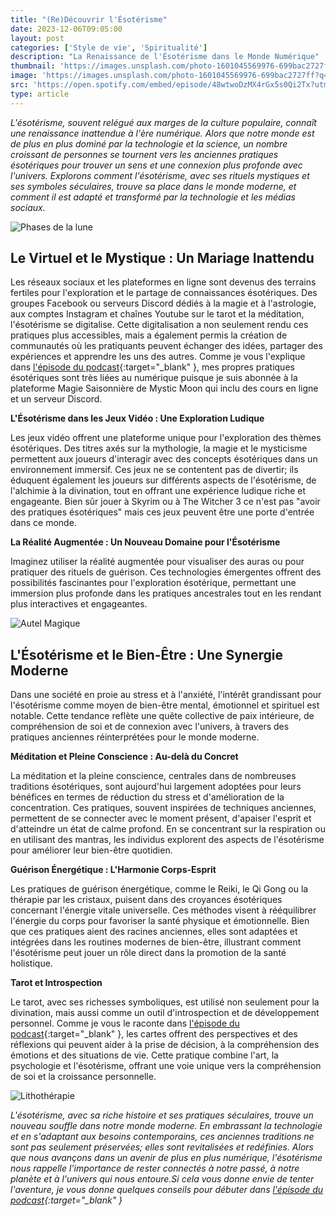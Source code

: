 ```yaml
---
title: "(Re)Découvrir l'Ésotérisme"
date: 2023-12-06T09:05:00
layout: post
categories: ['Style de vie', 'Spiritualité']
description: "La Renaissance de l'Ésotérisme dans le Monde Numérique"
thumbnail: 'https://images.unsplash.com/photo-1601045569976-699bac2727ff?q=80&w=2946&auto=format&fit=crop&ixlib=rb-4.0.3&ixid=M3wxMjA3fDB8MHxwaG90by1wYWdlfHx8fGVufDB8fHx8fA%3D%3D'
image: 'https://images.unsplash.com/photo-1601045569976-699bac2727ff?q=80&w=2946&auto=format&fit=crop&ixlib=rb-4.0.3&ixid=M3wxMjA3fDB8MHxwaG90by1wYWdlfHx8fGVufDB8fHx8fA%3D%3D'
src: 'https://open.spotify.com/embed/episode/48wtwoDzMX4rGx5s0Qi2Tx?utm_source=generator'
type: article
---
```


_L'ésotérisme, souvent relégué aux marges de la culture populaire, connaît une renaissance inattendue à l'ère numérique. Alors que notre monde est de plus en plus dominé par la technologie et la science, un nombre croissant de personnes se tournent vers les anciennes pratiques ésotériques pour trouver un sens et une connexion plus profonde avec l'univers. Explorons comment l'ésotérisme, avec ses rituels mystiques et ses symboles séculaires, trouve sa place dans le monde moderne, et comment il est adapté et transformé par la technologie et les médias sociaux._

![Phases de la lune](https://images.unsplash.com/photo-1503416997304-7f8bf166c121?q=80&w=3132&auto=format&fit=crop&ixlib=rb-4.0.3&ixid=M3wxMjA3fDB8MHxwaG90by1wYWdlfHx8fGVufDB8fHx8fA%3D%3D)

## Le Virtuel et le Mystique : Un Mariage Inattendu

Les réseaux sociaux et les plateformes en ligne sont devenus des terrains fertiles pour l'exploration et le partage de connaissances ésotériques. Des groupes Facebook ou serveurs Discord dédiés à la magie et à l'astrologie, aux comptes Instagram et chaînes Youtube sur le tarot et la méditation, l'ésotérisme se digitalise. Cette digitalisation a non seulement rendu ces pratiques plus accessibles, mais a également permis la création de communautés où les pratiquants peuvent échanger des idées, partager des expériences et apprendre les uns des autres.
Comme je vous l'explique dans [l'épisode du podcast](https://open.spotify.com/episode/48wtwoDzMX4rGx5s0Qi2Tx?si=a7afa703c2ec4d48){:target="\_blank" }, mes propres pratiques ésotériques sont très liées au numérique puisque je suis abonnée à la plateforme Magie Saisonnière de Mystic Moon qui inclu des cours en ligne et un serveur Discord.

**L'Ésotérisme dans les Jeux Vidéo : Une Exploration Ludique**

Les jeux vidéo offrent une plateforme unique pour l'exploration des thèmes ésotériques. Des titres axés sur la mythologie, la magie et le mysticisme permettent aux joueurs d'interagir avec des concepts ésotériques dans un environnement immersif. Ces jeux ne se contentent pas de divertir; ils éduquent également les joueurs sur différents aspects de l'ésotérisme, de l'alchimie à la divination, tout en offrant une expérience ludique riche et engageante. Bien sûr jouer à Skyrim ou à The Witcher 3 ce n'est pas "avoir des pratiques ésotériques" mais ces jeux peuvent être une porte d'entrée dans ce monde.

**La Réalité Augmentée : Un Nouveau Domaine pour l'Ésotérisme**

Imaginez utiliser la réalité augmentée pour visualiser des auras ou pour pratiquer des rituels de guérison. Ces technologies émergentes offrent des possibilités fascinantes pour l'exploration ésotérique, permettant une immersion plus profonde dans les pratiques ancestrales tout en les rendant plus interactives et engageantes.

![Autel Magique](https://images.unsplash.com/photo-1602531224843-79a9fff9cee1?q=80&w=2946&auto=format&fit=crop&ixlib=rb-4.0.3&ixid=M3wxMjA3fDB8MHxwaG90by1wYWdlfHx8fGVufDB8fHx8fA%3D%3D)

## L'Ésotérisme et le Bien-Être : Une Synergie Moderne

Dans une société en proie au stress et à l'anxiété, l'intérêt grandissant pour l'ésotérisme comme moyen de bien-être mental, émotionnel et spirituel est notable. Cette tendance reflète une quête collective de paix intérieure, de compréhension de soi et de connexion avec l'univers, à travers des pratiques anciennes réinterprétées pour le monde moderne.

**Méditation et Pleine Conscience : Au-delà du Concret**

La méditation et la pleine conscience, centrales dans de nombreuses traditions ésotériques, sont aujourd'hui largement adoptées pour leurs bénéfices en termes de réduction du stress et d'amélioration de la concentration. Ces pratiques, souvent inspirées de techniques anciennes, permettent de se connecter avec le moment présent, d'apaiser l'esprit et d'atteindre un état de calme profond. En se concentrant sur la respiration ou en utilisant des mantras, les individus explorent des aspects de l'ésotérisme pour améliorer leur bien-être quotidien.

**Guérison Énergétique : L'Harmonie Corps-Esprit**

Les pratiques de guérison énergétique, comme le Reiki, le Qi Gong ou la thérapie par les cristaux, puisent dans des croyances ésotériques concernant l'énergie vitale universelle. Ces méthodes visent à rééquilibrer l'énergie du corps pour favoriser la santé physique et émotionnelle. Bien que ces pratiques aient des racines anciennes, elles sont adaptées et intégrées dans les routines modernes de bien-être, illustrant comment l'ésotérisme peut jouer un rôle direct dans la promotion de la santé holistique.

**Tarot et Introspection**

Le tarot, avec ses richesses symboliques, est utilisé non seulement pour la divination, mais aussi comme un outil d'introspection et de développement personnel. Comme je vous le raconte dans [l'épisode du podcast](https://open.spotify.com/episode/48wtwoDzMX4rGx5s0Qi2Tx?si=a7afa703c2ec4d48){:target="\_blank" }, les cartes offrent des perspectives et des réflexions qui peuvent aider à la prise de décision, à la compréhension des émotions et des situations de vie. Cette pratique combine l'art, la psychologie et l'ésotérisme, offrant une voie unique vers la compréhension de soi et la croissance personnelle.

![Lithothérapie](https://images.unsplash.com/photo-1567113463224-37cf03ba4577?q=80&w=2902&auto=format&fit=crop&ixlib=rb-4.0.3&ixid=M3wxMjA3fDB8MHxwaG90by1wYWdlfHx8fGVufDB8fHx8fA%3D%3D)


_L'ésotérisme, avec sa riche histoire et ses pratiques séculaires, trouve un nouveau souffle dans notre monde moderne. En embrassant la technologie et en s'adaptant aux besoins contemporains, ces anciennes traditions ne sont pas seulement préservées; elles sont revitalisées et redéfinies. Alors que nous avançons dans un avenir de plus en plus numérique, l'ésotérisme nous rappelle l'importance de rester connectés à notre passé, à notre planète et à l'univers qui nous entoure.Si cela vous donne envie de tenter l'aventure, je vous donne quelques conseils pour débuter dans [l'épisode du podcast](https://open.spotify.com/episode/48wtwoDzMX4rGx5s0Qi2Tx?si=a7afa703c2ec4d48){:target="\_blank" }_